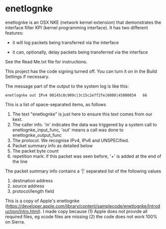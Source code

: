 # enetlognke

enetlognke is an OSX NKE (network kernel extension) that demonstrates the interface filter KPI (kernel programming interface). It has two different features:

* it will log packets being transferred via the interface

* it can, optionally, delay packets being transferred via the interface

See the Read Me.txt file for instructions.

This project has the code signing turned off. You can turn it on in the Build Settings if necessary.


The message part of the output to the system log is like this:




```enetlognke out IPv4 00145c8c909c|3c15c2e7f2fe|0800|45000034   66```

This is a list of space-separated items, as follows
 1. The text "enetlognke" is just here to ensure this text comes from our kext.
 2. The caller info. 'in' indicates the data was triggered by a system call to enetlognke_input_func, 'out' means a call was done to enetlognke_output_func 
 3. The protocol. We recognise IPv4, IPv6 and UNSPECified.
 4. Packet summary info as detailed below
 5. The packet byte count
 6. repetition mark: if this packet was seen before, '+' is added at the end of the line

The packet summary info contains a '|' separated list of the following values
 1. destination address
 2. source address
 3. protocol/length field
 
 
 
 This is a copy of Apple's enetlognke (https://developer.apple.com/library/content/samplecode/enetlognke/Introduction/Intro.html).  I made copy because (1) Apple does not provide all required files, eg xcode files are missing (2) the code does not work 100% on Sierra.

